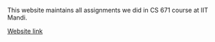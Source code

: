 This website maintains all assignments we did in CS 671 course at IIT Mandi.

[Website link][link]

[link]: akhileshdevrari.github.io/CS-671/